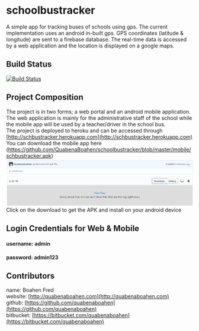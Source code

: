 # schoolbustracker
A simple app for tracking buses of schools using gps. The current implementation uses an android in-built gps. 
GPS coordinates (latitude & longitude) are sent to a firebase database. The real-time data is accessed by a web application and the location is displayed on a google maps.  


## Build Status
[![Build Status](https://travis-ci.org/QuabenaBoahen/schoolbustracker.svg?branch=master)](https://travis-ci.org/QuabenaBoahen/schoolbustracker)

## Project Composition
The project is in two forms; a web portal and an android mobile application. The web application is mainly for the administrative staff of the school while the mobile app will be used by a teacher/driver in the school bus. <br/>
The project is deployed to heroku and can be accessed through [http://schbustracker.herokuapp.com](http://schbustracker.herokuapp.com) <br/> 
You can download the mobile app here (https://github.com/QuabenaBoahen/schoolbustracker/blob/master/mobile/schbustracker.apk) <br/>
![Apk download image](https://github.com/QuabenaBoahen/schoolbustracker/blob/master/img/schbustracker.PNG) <br/>
Click on the download to get the APK and install on your android device

## Login Credentials for Web & Mobile
#### username: admin 
#### password: admin123

## Contributors
name:       Boahen Fred <br/>
website:   [http://quabenaboahen.com](http://quabenaboahen.com)  <br/>
github:    [https://github.com/quabenaboahen](https://github.com/quabenaboahen) <br/>
bitbucket: [https://bitbucket.com/quabenaboahen](https://bitbucket.com/quabenaboahen)



